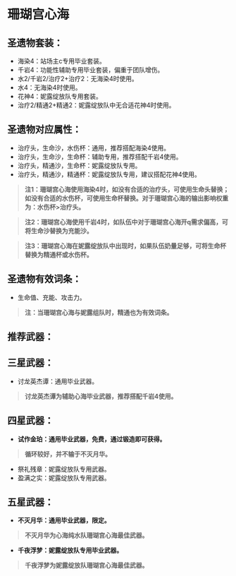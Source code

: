 # 珊瑚宫心海

## 圣遗物套装：
- 海染4：站场主c专用毕业套装。
- 千岩4：功能性辅助专用毕业套装，偏重于团队增伤。
- 水2/千岩2/治疗2+治疗2：无海染4时使用。
- 水4：无海染4时使用。
- 花神4：妮露绽放队专用套装。
- 治疗2/精通2+精通2：妮露绽放队中无合适花神4时使用。

## 圣遗物对应属性：
- 治疗头，生命沙，水伤杯：通用，推荐搭配海染4使用。
- 治疗头，生命沙，生命杯：辅助专用，推荐搭配千岩4使用。
- 治疗头，精通沙，生命杯：妮露绽放队专用。
- 治疗头，精通沙，精通杯：妮露绽放队专用，建议搭配花神4使用。

>**注1：珊瑚宫心海使用海染4时，如没有合适的治疗头，可使用生命头替换；如没有合适的水伤杯，可使用生命杯替换。对于珊瑚宫心海的输出影响权重为：水伤杯>治疗头。**

>**注2：珊瑚宫心海使用千岩4时，如队伍中对于珊瑚宫心海开q需求偏高，可将生命沙替换为充能沙。**

>**注3：珊瑚宫心海在妮露绽放队中出现时，如果队伍奶量足够，可将生命杯替换为精通杯或水伤杯。**


## 圣遗物有效词条：
- 生命值、充能、攻击力。

>**注：当珊瑚宫心海与妮露组队时，精通也为有效词条。**


## 推荐武器：
## 三星武器：
- 讨龙英杰谭：通用毕业武器。

>**讨龙英杰谭为辅助心海毕业武器，推荐搭配千岩4使用。**


## 四星武器：
- **试作金珀：通用毕业武器，免费，通过锻造即可获得。**

>**循环较好，并不输于不灭月华。**

- 祭礼残章：妮露绽放队专用武器。
- 盈满之实：妮露绽放队专用武器。

## 五星武器：
- **不灭月华：通用毕业武器，限定。**

>**不灭月华为心海纯水队珊瑚宫心海最佳武器。**

- **千夜浮梦：妮露绽放队专用毕业武器。**

>**千夜浮梦为妮露绽放队珊瑚宫心海最佳武器。**

